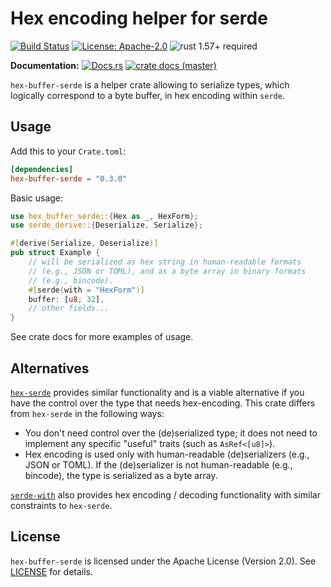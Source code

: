 # Hex encoding helper for serde

[![Build Status](https://github.com/slowli/hex-buffer-serde/workflows/Rust/badge.svg?branch=master)](https://github.com/slowli/hex-buffer-serde/actions) 
[![License: Apache-2.0](https://img.shields.io/github/license/slowli/hex-buffer-serde.svg)](https://github.com/slowli/hex-buffer-serde/blob/master/LICENSE)
![rust 1.57+ required](https://img.shields.io/badge/rust-1.57+-blue.svg?label=Required%20Rust)

**Documentation:** [![Docs.rs](https://docs.rs/hex-buffer-serde/badge.svg)](https://docs.rs/hex-buffer-serde/) 
[![crate docs (master)](https://img.shields.io/badge/master-yellow.svg?label=docs)](https://slowli.github.io/hex-buffer-serde/hex_buffer_serde/)

`hex-buffer-serde` is a helper crate allowing to serialize types,
which logically correspond to a byte buffer, in hex encoding within `serde`.

## Usage

Add this to your `Crate.toml`:

```toml
[dependencies]
hex-buffer-serde = "0.3.0"
```

Basic usage:

```rust
use hex_buffer_serde::{Hex as _, HexForm};
use serde_derive::{Deserialize, Serialize};

#[derive(Serialize, Deserialize)]
pub struct Example {
    // will be serialized as hex string in human-readable formats
    // (e.g., JSON or TOML), and as a byte array in binary formats
    // (e.g., bincode).
    #[serde(with = "HexForm")]
    buffer: [u8; 32],
    // other fields...
}
```

See crate docs for more examples of usage.

## Alternatives

[`hex-serde`] provides similar functionality and is a viable alternative
if you have the control over the type that needs hex-encoding.
This crate differs from `hex-serde` in the following ways:

- You don't need control over the (de)serialized type; it does not need
  to implement any specific "useful" traits (such as `AsRef<[u8]>`).
- Hex encoding is used only with human-readable (de)serializers (e.g., JSON or TOML).
  If the (de)serializer is not human-readable (e.g., bincode),
  the type is serialized as a byte array.

[`serde-with`] also provides hex encoding / decoding functionality with similar
constraints to `hex-serde`.

## License

`hex-buffer-serde` is licensed under the Apache License (Version 2.0).
See [LICENSE](LICENSE) for details.

[`hex-serde`]: https://crates.io/crates/hex-serde
[`serde-with`]: https://crates.io/crates/serde-with

